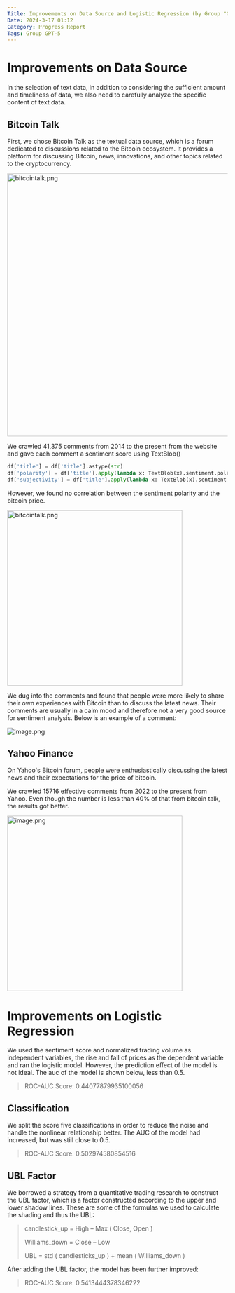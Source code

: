 ```yaml
---
Title: Improvements on Data Source and Logistic Regression (by Group "GPT-5")
Date: 2024-3-17 01:12
Category: Progress Report
Tags: Group GPT-5
---
```




# Improvements on Data Source
In the selection of text data, in addition to considering the sufficient amount and timeliness of data, we also need to carefully analyze the specific content of text data.
## Bitcoin Talk
First, we chose Bitcoin Talk as the textual data source, which is a forum dedicated to discussions related to the Bitcoin ecosystem. It provides a platform for discussing Bitcoin, news, innovations, and other topics related to the cryptocurrency.


<img src="https://s2.loli.net/2024/03/17/8fdY2N1Ks3MJZig.png" alt="bitcointalk.png" width="600" >

We crawled 41,375 comments from 2014 to the present from the website and gave each comment a sentiment score using TextBlob()

```python
df['title'] = df['title'].astype(str)
df['polarity'] = df['title'].apply(lambda x: TextBlob(x).sentiment.polarity)
df['subjectivity'] = df['title'].apply(lambda x: TextBlob(x).sentiment.subjectivity)
```
However, we found no correlation between the sentiment polarity 
and the bitcoin price.


<img src="https://s2.loli.net/2024/03/19/UQaY7s3VFbzWoct.png" alt="bitcointalk.png" width="400" >


We dug into the comments and found that people were more likely to share their own experiences with Bitcoin than to discuss the latest news. Their comments are usually in a calm mood and therefore not a very good source for sentiment analysis. Below is an example of a comment:

![image.png](https://s2.loli.net/2024/03/18/QvLNIiHGOh3rDMg.png)

## Yahoo Finance
On Yahoo's Bitcoin forum, people were enthusiastically discussing the latest news and their expectations for the price of bitcoin.

We crawled 15716 effective comments from 2022 to the present from Yahoo. Even though the number is less than 40% of that from bitcoin talk, the results got better. 

<img src="https://s2.loli.net/2024/03/19/mxgDAdPlOncQs6w.png" alt="image.png" width="400" >

# Improvements on Logistic Regression

We used the sentiment score and normalized trading volume as independent variables, the rise and fall of prices as the dependent variable and ran the logistic model. However, the prediction effect of the model is not ideal. The auc of the model is shown below, less than 0.5.

>ROC-AUC Score: 0.44077879935100056

## Classification
We split the score five classifications in order to reduce the noise and handle the nonlinear relationship better. The AUC of the model had increased, but was still close to 0.5.

>ROC-AUC Score: 0.502974580854516

## UBL Factor
We borrowed a strategy from a quantitative trading research to construct the UBL factor, which is a factor constructed according to the upper and lower shadow lines.
These are some of the formulas we used to calculate the shading and thus the UBL:


>candlestick_up =  High – Max ( Close, Open )
>
>Williams_down = Close – Low
>
>UBL = std ( candlesticks_up ) + mean ( Williams_down )

After adding the UBL factor, the  model has been further improved:

>ROC-AUC Score: 0.5413444378346222
